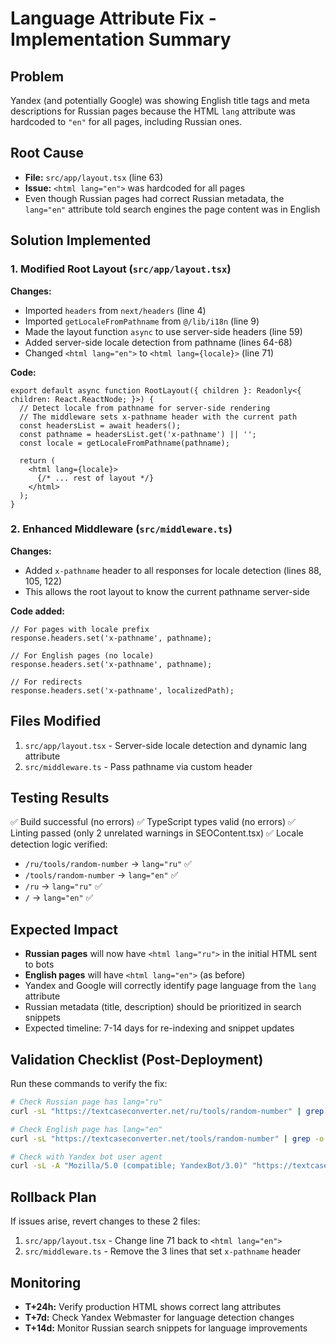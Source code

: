 # Language Attribute Fix - Implementation Summary

## Problem
Yandex (and potentially Google) was showing English title tags and meta descriptions for Russian pages because the HTML `lang` attribute was hardcoded to `"en"` for all pages, including Russian ones.

## Root Cause
- **File:** `src/app/layout.tsx` (line 63)
- **Issue:** `<html lang="en">` was hardcoded for all pages
- Even though Russian pages had correct Russian metadata, the `lang="en"` attribute told search engines the page content was in English

## Solution Implemented

### 1. Modified Root Layout (`src/app/layout.tsx`)
**Changes:**
- Imported `headers` from `next/headers` (line 4)
- Imported `getLocaleFromPathname` from `@/lib/i18n` (line 9)
- Made the layout function `async` to use server-side headers (line 59)
- Added server-side locale detection from pathname (lines 64-68)
- Changed `<html lang="en">` to `<html lang={locale}>` (line 71)

**Code:**
```tsx
export default async function RootLayout({ children }: Readonly<{ children: React.ReactNode; }>) {
  // Detect locale from pathname for server-side rendering
  // The middleware sets x-pathname header with the current path
  const headersList = await headers();
  const pathname = headersList.get('x-pathname') || '';
  const locale = getLocaleFromPathname(pathname);
  
  return (
    <html lang={locale}>
      {/* ... rest of layout */}
    </html>
  );
}
```

### 2. Enhanced Middleware (`src/middleware.ts`)
**Changes:**
- Added `x-pathname` header to all responses for locale detection (lines 88, 105, 122)
- This allows the root layout to know the current pathname server-side

**Code added:**
```tsx
// For pages with locale prefix
response.headers.set('x-pathname', pathname);

// For English pages (no locale)
response.headers.set('x-pathname', pathname);

// For redirects
response.headers.set('x-pathname', localizedPath);
```

## Files Modified
1. `src/app/layout.tsx` - Server-side locale detection and dynamic lang attribute
2. `src/middleware.ts` - Pass pathname via custom header

## Testing Results
✅ Build successful (no errors)
✅ TypeScript types valid (no errors)
✅ Linting passed (only 2 unrelated warnings in SEOContent.tsx)
✅ Locale detection logic verified:
   - `/ru/tools/random-number` → `lang="ru"` ✅
   - `/tools/random-number` → `lang="en"` ✅
   - `/ru` → `lang="ru"` ✅
   - `/` → `lang="en"` ✅

## Expected Impact
- **Russian pages** will now have `<html lang="ru">` in the initial HTML sent to bots
- **English pages** will have `<html lang="en">` (as before)
- Yandex and Google will correctly identify page language from the `lang` attribute
- Russian metadata (title, description) should be prioritized in search snippets
- Expected timeline: 7-14 days for re-indexing and snippet updates

## Validation Checklist (Post-Deployment)
Run these commands to verify the fix:

```bash
# Check Russian page has lang="ru"
curl -sL "https://textcaseconverter.net/ru/tools/random-number" | grep -o '<html[^>]*lang="ru"'

# Check English page has lang="en"  
curl -sL "https://textcaseconverter.net/tools/random-number" | grep -o '<html[^>]*lang="en"'

# Check with Yandex bot user agent
curl -sL -A "Mozilla/5.0 (compatible; YandexBot/3.0)" "https://textcaseconverter.net/ru/tools/random-number" | grep -o '<html[^>]*lang="ru"'
```

## Rollback Plan
If issues arise, revert changes to these 2 files:
1. `src/app/layout.tsx` - Change line 71 back to `<html lang="en">`
2. `src/middleware.ts` - Remove the 3 lines that set `x-pathname` header

## Monitoring
- **T+24h:** Verify production HTML shows correct lang attributes
- **T+7d:** Check Yandex Webmaster for language detection changes
- **T+14d:** Monitor Russian search snippets for language improvements
